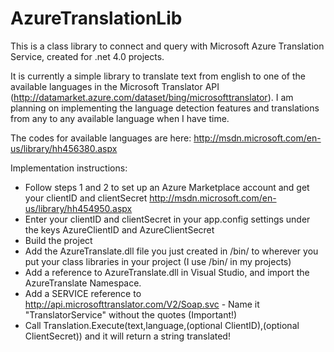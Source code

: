 AzureTranslationLib
===================

This is a class library to connect and query with Microsoft Azure Translation Service, created for .net 4.0 projects.

It is currently a simple library to translate text from english to one of the available languages in the Microsoft Translator API (http://datamarket.azure.com/dataset/bing/microsofttranslator). I am planning on implementing the language detection features and translations from any to any available language when I have time.

The codes for available languages are here: http://msdn.microsoft.com/en-us/library/hh456380.aspx

Implementation instructions:
* Follow steps 1 and 2 to set up an Azure Marketplace account and get your clientID and clientSecret http://msdn.microsoft.com/en-us/library/hh454950.aspx
* Enter your clientID and clientSecret in your app.config settings under the keys AzureClientID and AzureClientSecret 
* Build the project
* Add the AzureTranslate.dll file you just created in /bin/ to wherever you put your class libraries in your project (I use /bin/ in my projects)
* Add a reference to AzureTranslate.dll in Visual Studio, and import the AzureTranslate Namespace.
* Add a SERVICE reference to http://api.microsofttranslator.com/V2/Soap.svc - Name it "TranslatorService" without the quotes (Important!)
* Call Translation.Execute(text,language,(optional ClientID),(optional ClientSecret)) and it will return a string translated!